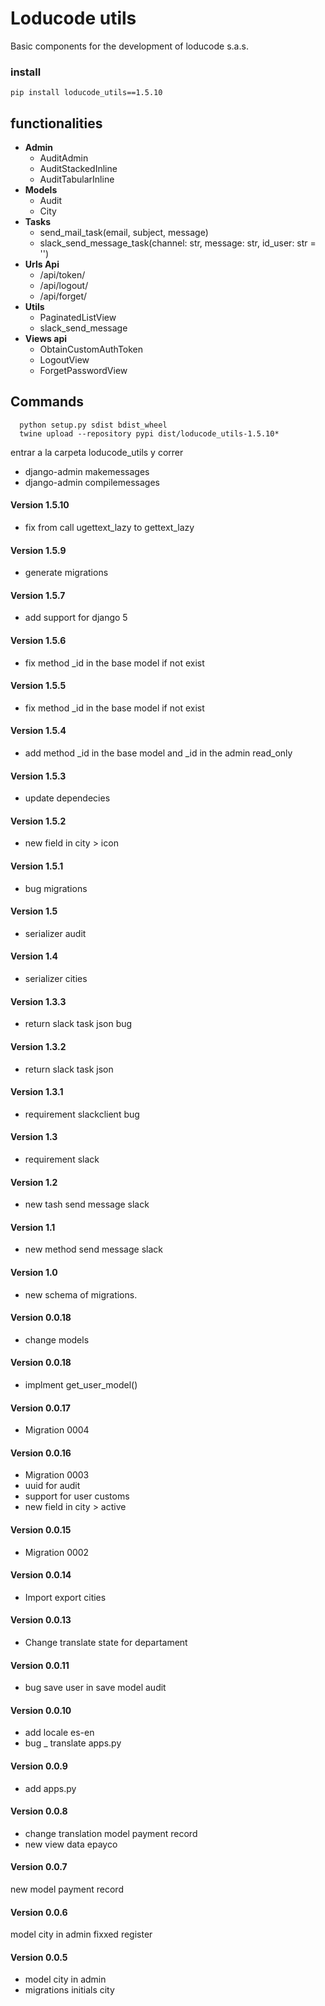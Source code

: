 # Loducode utils

Basic components for the development of loducode s.a.s.

### install

`pip install loducode_utils==1.5.10`

## functionalities

- **Admin**
    - AuditAdmin
    - AuditStackedInline
    - AuditTabularInline
- **Models**
    - Audit
    - City
- **Tasks**
    - send_mail_task(email, subject, message)
    - slack_send_message_task(channel: str, message: str, id_user: str = '')
- **Urls Api**
    - /api/token/
    - /api/logout/
    - /api/forget/
- **Utils**
    - PaginatedListView
    - slack_send_message
- **Views api**
    - ObtainCustomAuthToken
    - LogoutView
    - ForgetPasswordView

## Commands

```
  python setup.py sdist bdist_wheel
  twine upload --repository pypi dist/loducode_utils-1.5.10*
```

entrar a la carpeta loducode_utils y correr

- django-admin makemessages
- django-admin compilemessages

#### Version 1.5.10

- fix from  call ugettext_lazy to gettext_lazy


#### Version 1.5.9

- generate migrations

#### Version 1.5.7

- add support for django 5

#### Version 1.5.6

- fix method _id in the base model if not exist

#### Version 1.5.5

- fix method _id in the base model if not exist

#### Version 1.5.4

- add method _id in the base model and _id in the admin read_only

#### Version 1.5.3

- update dependecies

#### Version 1.5.2

- new field in city > icon

#### Version 1.5.1

- bug migrations

#### Version 1.5

- serializer audit

#### Version 1.4

- serializer cities

#### Version 1.3.3

- return slack task json bug

#### Version 1.3.2

- return slack task json

#### Version 1.3.1

- requirement slackclient bug

#### Version 1.3

- requirement slack

#### Version 1.2

- new tash send message slack

#### Version 1.1

- new method send message slack

#### Version 1.0

- new schema of migrations.

#### Version 0.0.18

- change models

#### Version 0.0.18

- implment get_user_model()

#### Version 0.0.17

- Migration 0004

#### Version 0.0.16

- Migration 0003
- uuid for audit
- support for user customs
- new field in city > active

#### Version 0.0.15

- Migration 0002

#### Version 0.0.14

- Import export cities

#### Version 0.0.13

- Change translate state for departament

#### Version 0.0.11

- bug save user in save model audit

#### Version 0.0.10

- add locale es-en
- bug _ translate apps.py

#### Version 0.0.9

- add apps.py

#### Version 0.0.8

- change translation model payment record
- new view data epayco

#### Version 0.0.7
new model payment record

#### Version 0.0.6
model city in admin fixxed register

#### Version 0.0.5

- model city in admin
- migrations initials city
